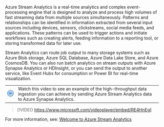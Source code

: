 Azure Stream Analytics is a real-time analytics and complex event-processing engine that is designed to analyze and process high volumes of fast streaming data from multiple sources simultaneously. Patterns and relationships can be identified in information extracted from several input sources including devices, sensors, clickstreams, social media feeds, and applications. These patterns can be used to trigger actions and initiate workflows such as creating alerts, feeding information to a reporting tool, or storing transformed data for later use.

Stream Analytics can route job output to many storage systems such as Azure Blob storage, Azure SQL Database, Azure Data Lake Store, and Azure CosmosDB. You can also run batch analytics on stream outputs with Azure Synapse Analytics or HDInsight, or you can send the output to another service, like Event Hubs for consumption or Power BI for real-time visualization.

|||
| :--- | :--- |
| ![Icon indicating play video](../media/video-icon.png)| Watch this video to see an example of the high-throughput data ingestion you can achieve by sending Azure Stream Analytics data to Azure Synapse Analytics.|

>[!VIDEO https://www.microsoft.com/videoplayer/embed/RE4HnEg]

For more information, see: [Welcome to Azure Stream Analytics](https://docs.microsoft.com/azure/stream-analytics/stream-analytics-introduction)


